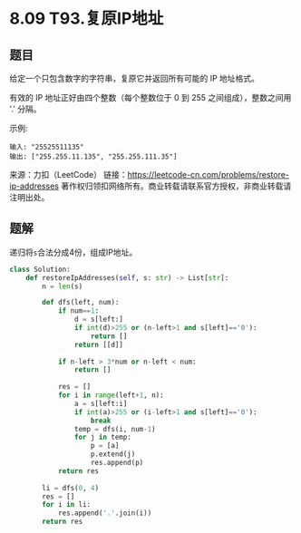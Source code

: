 # 8.09 T93.复原IP地址

## 题目
给定一个只包含数字的字符串，复原它并返回所有可能的 IP 地址格式。

有效的 IP 地址正好由四个整数（每个整数位于 0 到 255 之间组成），整数之间用 '.' 分隔。

示例:
```
输入: "25525511135"
输出: ["255.255.11.135", "255.255.111.35"]
```
来源：力扣（LeetCode）
链接：https://leetcode-cn.com/problems/restore-ip-addresses
著作权归领扣网络所有。商业转载请联系官方授权，非商业转载请注明出处。

## 题解
递归将`s`合法分成4份，组成IP地址。

```python
class Solution:
    def restoreIpAddresses(self, s: str) -> List[str]:
        n = len(s)

        def dfs(left, num):
            if num==1:
                d = s[left:]
                if int(d)>255 or (n-left>1 and s[left]=='0'):
                    return []
                return [[d]]
            
            if n-left > 3*num or n-left < num:
                return []
            
            res = []
            for i in range(left+1, n):
                a = s[left:i]
                if int(a)>255 or (i-left>1 and s[left]=='0'):
                    break
                temp = dfs(i, num-1)
                for j in temp:
                    p = [a]
                    p.extend(j)
                    res.append(p)
            return res
        
        li = dfs(0, 4)
        res = []
        for i in li:
            res.append('.'.join(i))
        return res
```

